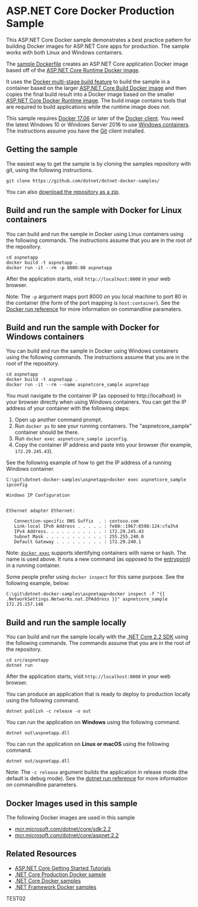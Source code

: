 # ASP.NET Core Docker Production Sample

This ASP.NET Core Docker sample demonstrates a best practice pattern for building Docker images for ASP.NET Core apps for production. The sample works with both Linux and Windows containers.

The [sample Dockerfile](Dockerfile) creates an ASP.NET Core application Docker image based off of the [ASP.NET Core Runtime Docker image](https://hub.docker.com/r/microsoft/aspnetcore/).

It uses the [Docker multi-stage build feature](https://github.com/dotnet/announcements/issues/18) to build the sample in a container based on the larger [ASP.NET Core Build Docker image](https://hub.docker.com/r/microsoft/aspnetcore-build/) and then copies the final build result into a Docker image based on the smaller [ASP.NET Core Docker Runtime image](https://hub.docker.com/r/microsoft/aspnetcore/). The build image contains tools that are required to build applications while the runtime image does not.

This sample requires [Docker 17.06](https://docs.docker.com/release-notes/docker-ce) or later of the [Docker client](https://www.docker.com/products/docker). You need the latest Windows 10 or Windows Server 2016 to use [Windows containers](http://aka.ms/windowscontainers). The instructions assume you have the [Git](https://git-scm.com/downloads) client installed.

## Getting the sample

The easiest way to get the sample is by cloning the samples repository with git, using the following instructions.

```console
git clone https://github.com/dotnet/dotnet-docker-samples/
```

You can also [download the repository as a zip](https://github.com/dotnet/dotnet-docker-samples/archive/master.zip).

## Build and run the sample with Docker for Linux containers

You can build and run the sample in Docker using Linux containers using the following commands. The instructions assume that you are in the root of the repository.

```console
cd aspnetapp
docker build -t aspnetapp .
docker run -it --rm -p 8000:80 aspnetapp
```

After the application starts, visit `http://localhost:8000` in your web browser.

Note: The `-p` argument maps port 8000 on you local machine to port 80 in the container (the form of the port mapping is `host:container`). See the [Docker run reference](https://docs.docker.com/engine/reference/commandline/run/) for more information on commandline paramaters.

## Build and run the sample with Docker for Windows containers

You can build and run the sample in Docker using Windows containers using the following commands. The instructions assume that you are in the root of the repository.

```console
cd aspnetapp
docker build -t aspnetapp .
docker run -it --rm --name aspnetcore_sample aspnetapp
```

You must navigate to the container IP (as opposed to http://localhost) in your browser directly when using Windows containers. You can get the IP address of your container with the following steps:

1. Open up another command prompt.
1. Run `docker ps` to see your running containers. The "aspnetcore_sample" container should be there.
1. Run `docker exec aspnetcore_sample ipconfig`.
1. Copy the container IP address and paste into your browser (for example, `172.29.245.43`).

See the following example of how to get the IP address of a running Windows container.

```console
C:\git\dotnet-docker-samples\aspnetapp>docker exec aspnetcore_sample ipconfig

Windows IP Configuration


Ethernet adapter Ethernet:

   Connection-specific DNS Suffix  . : contoso.com
   Link-local IPv6 Address . . . . . : fe80::1967:6598:124:cfa3%4
   IPv4 Address. . . . . . . . . . . : 172.29.245.43
   Subnet Mask . . . . . . . . . . . : 255.255.240.0
   Default Gateway . . . . . . . . . : 172.29.240.1
```

Note: [`docker exec`](https://docs.docker.com/engine/reference/commandline/exec/) supports identifying containers with name or hash. The name is used above. It runs a new command (as opposed to the [entrypoint](https://docs.docker.com/engine/reference/builder/#entrypoint)) in a running container.

Some people prefer using `docker inspect` for this same purpose. See the following example, below:

```console
C:\git\dotnet-docker-samples\aspnetapp>docker inspect -f "{{ .NetworkSettings.Networks.nat.IPAddress }}" aspnetcore_sample
172.25.157.148
```

## Build and run the sample locally

You can build and run the sample locally with the [.NET Core 2.2 SDK](https://www.microsoft.com/net/download/core) using the following commands. The commands assume that you are in the root of the repository.

```console
cd src/aspnetapp
dotnet run
```

After the application starts, visit `http://localhost:8000` in your web browser.

You can produce an application that is ready to deploy to production locally using the following command.

```console
dotnet publish -c release -o out
```

You can run the application on **Windows** using the following command.

```console
dotnet out\aspnetapp.dll
```

You can run the application on **Linux or macOS** using the following command.

```console
dotnet out/aspnetapp.dll
```

Note: The `-c release` argument builds the application in release mode (the default is debug mode). See the [dotnet run reference](https://docs.microsoft.com/dotnet/core/tools/dotnet-run) for more information on commandline parameters.

## Docker Images used in this sample

The following Docker images are used in this sample

* [mcr.microsoft.com/dotnet/core/sdk:2.2](https://hub.docker.com/_/microsoft-dotnet-core-sdk/)
* [mcr.microsoft.com/dotnet/core/aspnet:2.2](https://hub.docker.com/_/microsoft-dotnet-core-aspnet/)

## Related Resources

* [ASP.NET Core Getting Started Tutorials](https://www.asp.net/get-started)
* [.NET Core Production Docker sample](../dotnetapp-prod/README.md)
* [.NET Core Docker samples](../README.md)
* [.NET Framework Docker samples](https://github.com/Microsoft/dotnet-framework-docker-samples)

TEST02
